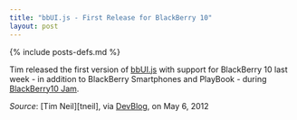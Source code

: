 ```yaml
---
title: "bbUI.js - First Release for BlackBerry 10"
layout: post
---
```

{% include posts-defs.md %}

Tim released the first version of
[bbUI.js](http://github.com/blackberry/bbUI.js) with support for BlackBerry 10 last week - in addition to BlackBerry Smartphones and PlayBook - during
[BlackBerry10 Jam](http://www.blackberryjamconference.com/).

_Source_: [Tim Neil][tneil], via [DevBlog](http://devblog.blackberry.com/2012/05/blackberry-10-bbui/), on May 6, 2012 

